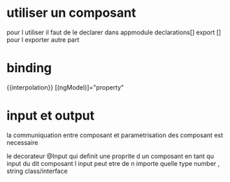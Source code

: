 # utiliser un composant
pour l utiliser il faut de le declarer dans appmodule
declarations[]
export [] pour l exporter autre part

# binding
{{interpolation}}
[(ngModel)]="property"


# input et output
la communiquation entre composant et parametrisation des composant est necessaire

le decorateur @Input qui definit une proprite d un composant en tant qu input du dit composant 
l input peut etre de n importe quelle type number , string class/interface